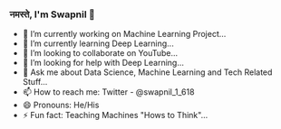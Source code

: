 ### नमस्ते, I'm Swapnil 👋


- 🔭 I’m currently working on Machine Learning Project...
- 🌱 I’m currently learning Deep Learning...
- 👯 I’m looking to collaborate on YouTube...
- 🤔 I’m looking for help with Deep Learning...
- 💬 Ask me about Data Science, Machine Learning and Tech Related Stuff...
- 📫 How to reach me: Twitter - @swapnil_1_618
- 😄 Pronouns: He/His
- ⚡ Fun fact: Teaching Machines "Hows to Think"...

